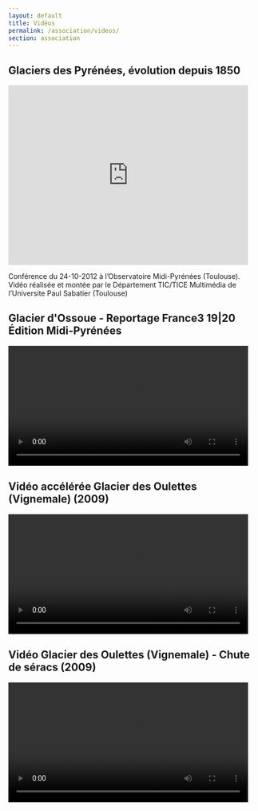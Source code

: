 ```yaml
---
layout: default
title: Vidéos
permalink: /association/videos/
section: association
---
```


## Glaciers des Pyrénées, évolution depuis 1850
<div class="wp-caption">
<iframe width="480" height="360" src="http://www.youtube.com/embed/xlxV3F3D-5o" frameborder="0" allowfullscreen="" style="max-width: 100%"></iframe>
<p class="wp-caption-text">Conférence du 24-10-2012 à l’Observatoire Midi-Pyrénées (Toulouse).<br>
Vidéo réalisée et montée par le Département TIC/TICE Multimédia de l’Universite Paul Sabatier (Toulouse)</p>
</div>

## Glacier d'Ossoue - Reportage France3 19|20 Édition Midi-Pyrénées
<video width="480" controls style="max-width: 100%">
  <source src="../../images/glacier_ossoue_2005.mp4" type="video/mp4">
</video>

## Vidéo accélérée Glacier des Oulettes (Vignemale) (2009)
<video width="480" controls style="max-width: 100%">
  <source src="../../images/glacier_oulettes.mp4">
</video>

## Vidéo Glacier des Oulettes (Vignemale) - Chute de séracs (2009)
<video width="480" controls style="max-width: 100%">
  <source src="../../images/glacier_oulettes_2009.mp4">
</video>
